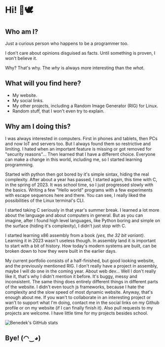 # Hi! 👋🕊️

## Who am I?
Just a curious person who happens to be a programmer too.

I don't care about opinions disguised as facts. Until something is proven, I won't believe it.

Why? That's why. The _why_ is always more interesting than the _what_.

## What will you find here?
- My website.
- My social links.
- My other projects, including a Random Image Generator (RIG) for Linux.
- Random stuff, that I won't even try to explain.

## Why am I doing this?
I was always interested in computers. First in phones and tablets, then PCs and now IoT and servers too. But I always found them so restrictive and limiting. I hated when an important feature is missing or got removed for "security reasons"... Then learned that I have a different choice. Everyone can make a change in this world, including me, so I started learning programming.

Started with python then got bored by it's simple sintax, hiding the real complexity. After about a year has passed, I started again, this time with C, in the spring of 2023. It was school time, so I just progressed slowly with the basics. Writing a few "Hello world" programs with a few experiments with escape sequences here and there. You can see, I really liked the possibilities of the Linux terminal's CLI.

I started taking C seriously in that year's summer break. I learned a lot more about the language and about computers in general. But as you can imagine, after I found high level languages, like Python boring and simple on the surface (hiding it's complexity), I didn't just stop with C.

I started learning x86 assembly from a book _(yes, the 32 bit variant)_. Learning it in 2023 wasn't useless though. In assembly land it is important to start with a bit of history. How today's modern systems are built, can be broken down to how they were built in the earlier days.

My current portfolio consists of a half-finished, but good looking website, and the previously mentioned RIG. I don't really have a project in assembly, maybe I will do one in the coming year. About web dev... Well I don't really like it, that's why I didn't mention it before. It's buggy, messy and inconsistent. The same thing does entirely different things in different parts of the website. I didn't even touch js frameworks, because I hate the complexity and the slow speed of most dynamic website. Anyway, that's enough about me. If you wan't to collaborate in an interesting project or wan't to support what I'm doing, contact me in the social links on my Github profile or on my website (if I can finally finish it). Also pull requests to my projects are welcome. I have little time for my projects besides school.


![Benedek's GitHub stats](https://github-readme-stats.vercel.app/api/top-langs/?username=SzBenedek2006&layout=compact&theme=dark&hide_border=true)
## Bye! (⁠◠⁠‿⁠◕⁠)

<!--
**SzBenedek2006/SzBenedek2006** is a ✨ _special_ ✨ repository because its `README.md` (this file) appears on your GitHub profile.

Here are some ideas to get you started:

- 🔭 I’m currently working on ...
- 🌱 I’m currently learning ...
- 👯 I’m looking to collaborate on ...
- 🤔 I’m looking for help with ...
- 💬 Ask me about ...
- 📫 How to reach me: ...
- 😄 Pronouns: ...
- ⚡ Fun fact: ...
-->
